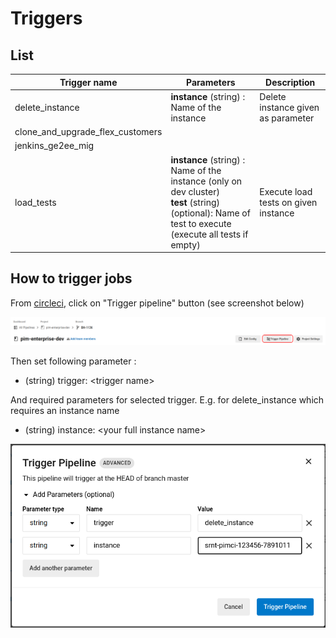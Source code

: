 # Triggers

## List

| Trigger name                     | Parameters                                                                                                                                               | Description                          |
|----------------------------------|----------------------------------------------------------------------------------------------------------------------------------------------------------|--------------------------------------|
| delete_instance                  | **instance** (string) : Name of the instance                                                                                                             | Delete instance given as parameter   |
| clone_and_upgrade_flex_customers |                                                                                                                                                          |                                      |
| jenkins_ge2ee_mig                |                                                                                                                                                          |                                      |
| load_tests                       | **instance** (string) : Name of the instance (only on dev cluster)<br/>**test** (string)(optional): Name of test to execute (execute all tests if empty) | Execute load tests on given instance |

## How to trigger jobs

From [circleci](https://app.circleci.com/pipelines/github/akeneo/pim-enterprise-dev?branch=master), click on
"Trigger pipeline" button (see screenshot below)

![Trigger pipeline button](./assets/trigger_pipeline_button.png)

Then set following parameter :
* (string) trigger: \<trigger name\>

And required parameters for selected trigger.
E.g. for delete_instance which requires an instance name
* (string) instance: \<your full instance name\>


![Trigger pipeline parameters](./assets/trigger_pipeline_parameters.png)
